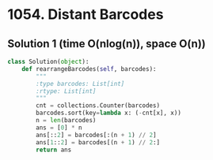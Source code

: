 # 1054. Distant Barcodes

## Solution 1 (time O(nlog(n)), space O(n))

```python
class Solution(object):
    def rearrangeBarcodes(self, barcodes):
        """
        :type barcodes: List[int]
        :rtype: List[int]
        """
        cnt = collections.Counter(barcodes)
        barcodes.sort(key=lambda x: (-cnt[x], x))
        n = len(barcodes)
        ans = [0] * n
        ans[::2] = barcodes[:(n + 1) // 2]
        ans[1::2] = barcodes[(n + 1) // 2:]
        return ans
```
